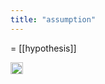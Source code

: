 ```yaml
---
title: "assumption"
---
```


= [[hypothesis]]

<img src='https://scrapbox.io/api/pages/nishio/en/icon' alt='en.icon' height="19.5"/>
